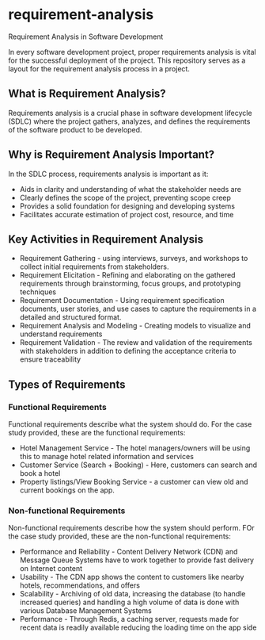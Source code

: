 # requirement-analysis
Requirement Analysis in Software Development

In every software development project, proper requirements analysis is vital for the successful deployment of the project.
This repository serves as a layout for the requirement analysis process in a project.

<h2>What is Requirement Analysis?</h2>
<p>Requirements analysis is a crucial phase in software development lifecycle (SDLC) where the project gathers,
analyzes, and defines the requirements of the software product to be developed.</p>

<h2>Why is Requirement Analysis Important?</h2>
<p>In the SDLC process, requirements analysis is important as it:</p>
<ul>
  <li>Aids in clarity and understanding of what the stakeholder needs are</li>
  <li>Clearly defines the scope of the project, preventing scope creep</li>
  <li>Provides a solid foundation for designing and developing systems</li>
  <li>Facilitates accurate estimation of project cost, resource, and time</li>
</ul>

<h2>Key Activities in Requirement Analysis</h2>
<ul>
  <li>Requirement Gathering - using interviews, surveys, and workshops to collect initial requirements from stakeholders.</li>
  <li>Requirement Elicitation - Refining and elaborating on the gathered requirements through brainstorming, focus groups, and prototyping techniques</li>
  <li>Requirement Documentation - Using requirement specification documents, user stories, and use cases to capture the requirements in a detailed and structured format.</li>
  <li>Requirement Analysis and Modeling - Creating models to visualize and understand requirements</li>
  <li>Requirement Validation - The review and validation of the requirements with stakeholders in addition to defining the acceptance criteria to ensure traceability</li>
</ul> 

<h2>Types of Requirements</h2>
<h3>Functional Requirements</h3>
<p>Functional requirements describe what the system should do. For the case study provided, these are the functional requirements:</p>
<ul>
  <li>Hotel Management Service - The hotel managers/owners will be using this to manage hotel related information and services</li>
  <li>Customer Service (Search + Booking) - Here, customers can search and book a hotel</li>
  <li>Property listings/View Booking Service - a customer can view old and current bookings on the app.</li>
</ul>
<h3>Non-functional Requirements</h3>
<p>Non-functional requirements describe how the system should perform. FOr the case study provided, these are the non-functional requirements:</p>
<ul>
  <li>Performance and Reliability - Content Delivery Network (CDN) and Message Queue Systems have to work together to provide fast delivery on Internet content</li>
  <li>Usability - The CDN app shows the content to customers like nearby hotels, recommendations, and offers</li>
  <li>Scalability - Archiving of old data, increasing the database (to handle increased queries) and handling a high volume of data is done with various Database Management Systems</li>
  <li>Performance - Through Redis, a caching server, requests made for recent data is readily available reducing the loading time on the app side</li>
</ul>
